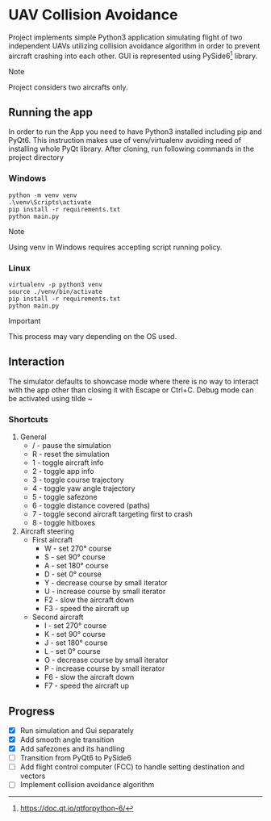 # UAV Collision Avoidance
Project implements simple Python3 application simulating flight of two independent UAVs utilizing collision avoidance algorithm in order to prevent aircraft crashing into each other. GUI is represented using PySide6[^1] library.
> [!NOTE]
> Project considers two aircrafts only.
## Running the app
In order to run the App you need to have Python3 installed including pip and PyQt6. This instruction makes use of venv/virtualenv avoiding need of installing whole PyQt library.
After cloning, run following commands in the project directory
### Windows
```
python -m venv venv
.\venv\Scripts\activate
pip install -r requirements.txt
python main.py
```
> [!NOTE]
> Using venv in Windows requires accepting script running policy.
### Linux
```
virtualenv -p python3 venv
source ./venv/bin/activate
pip install -r requirements.txt
python main.py
```
> [!IMPORTANT]
> This process may vary depending on the OS used.
## Interaction
The simulator defaults to showcase mode where there is no way to interact with the app other than closing it with Escape or Ctrl+C. Debug mode can be activated using tilde ~
### Shortcuts
1. General
    - / - pause the simulation
    - R - reset the simulation
    - 1 - toggle aircraft info
    - 2 - toggle app info
    - 3 - toggle course trajectory
    - 4 - toggle yaw angle trajectory
    - 5 - toggle safezone
    - 6 - toggle distance covered (paths)
    - 7 - toggle second aircraft targeting first to crash
    - 8 - toggle hitboxes
2. Aircraft steering
    - First aircraft
        - W - set 270° course
        - S - set 90° course
        - A - set 180° course
        - D - set 0° course
        - Y - decrease course by small iterator
        - U - increase course by small iterator
        - F2 - slow the aircraft down
        - F3 - speed the aircraft up
    - Second aircraft
        - I - set 270° course
        - K - set 90° course
        - J - set 180° course
        - L - set 0° course
        - O - decrease course by small iterator
        - P - increase course by small iterator
        - F6 - slow the aircraft down
        - F7 - speed the aircraft up
## Progress
- [x] Run simulation and Gui separately
- [x] Add smooth angle transition
- [x] Add safezones and its handling
- [ ] Transition from PyQt6 to PySide6
- [ ] Add flight control computer (FCC) to handle setting destination and vectors
- [ ] Implement collision avoidance algorithm
[^1]: https://doc.qt.io/qtforpython-6/
